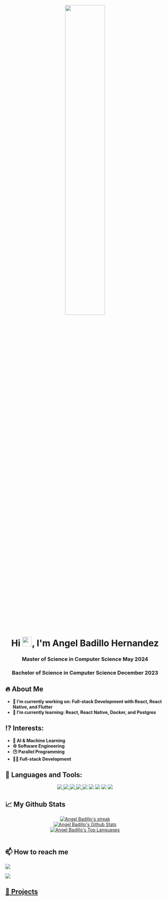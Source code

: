 <p align = "center">
<a href="#"><img width="50%" height="50%" src="https://avatars.githubusercontent.com/u/81447537?v=4"height="100px"/></a>
</p>

<h1 align="center">Hi <img src="https://raw.githubusercontent.com/MartinHeinz/MartinHeinz/master/wave.gif" width="30px">, I'm Angel Badillo Hernandez</h1>
<h3 align="center">Master of Science in Computer Science May 2024</h3>
<h3 align="center">Bachelor of Science in Computer Science December 2023</h3>

 
## 🔥 About Me 
<p>
 <ul>
  <b>
  <li > 🔭 I’m currently working on: Full-stack Development with React, React Native, and Flutter</li>
  <li> 🌱 I’m currently learning: React, React Native, Docker, and Postgres</li>
  </b>
  </ul>
</p>


## ⁉️ Interests:
<p>
 <ul>
  <b>
  <li > 🤖 AI & Machine Learning </li>
  <li> ⚙️ Software Engineering</li>
  <li> 🕒 Parallel Programming</li>
  <li> 👨‍💻 Full-stack Development</li>
  </b>
  </ul>
</p>



## 🚀 Languages and Tools:
<p align="center"> 
  <a href="https://firebase.google.com/" target="_blank"> <img src="https://img.icons8.com/color/48/000000/firebase.png"/> </a> 
 <a href="https://www.python.org" target="_blank"> <img src="https://img.icons8.com/color/48/000000/python.png"/> </a> 
 <a href="https://www.w3.org/css" target="_blank"> <img src="https://img.icons8.com/color/48/000000/css3.png"/> </a> 
  <a href="https://www.w3.org/html/" target="_blank"> <img src="https://img.icons8.com/color/48/000000/html-5.png"/> </a>
  <a href="https://www.cplusplus.com/" target="_blank"> <img src="https://img.icons8.com/color/48/000000/c-plus-plus-logo.png"/></a>
   <a href="https://flutter.dev/" target="_blank"> <img src="https://img.icons8.com/fluency/48/000000/flutter.png"/></a>
  <a href="https://dart.dev/" target="_blank"> <img src="https://img.icons8.com/color/48/000000/dart.png"/></a>
  <a href="https://reactnative.dev/" target="_blank"> <img src="https://img.icons8.com/color/48/000000/react-native.png"/></a>
  <a href="https://isocpp.org/" target="_blank"> <img src="https://img.icons8.com/color/48/000000/c-plus-plus"/></a>
  
</p>


## 📈 My Github Stats
<p align="center">
    <a href="https://github.com/it-is-legend27/github-readme-streak-stats">
        <img title="🔥 Get streak stats for your profile at git.io/streak-stats" alt="Angel Badillo's streak" src="https://github-readme-streak-stats.herokuapp.com/?user=it-is-legend27&theme=black-ice&hide_border=true&stroke=0000&background=060A0CD0"/>
    </a>

 <br/>
    <a href="https://github.com/it-is-legend27/github-readme-stats"><img alt="Angel Badillo's Github Stats" src="https://github-readme-stats.vercel.app/api?username=it-is-legend27&show_icons=true&count_private=true&theme=react&hide_border=true&bg_color=0D1117" /></a>
    

  <br/>
 <a href="https://github.com/it-is-legend27/github-readme-stats"><img alt="Angel Badillo's Top Languages" src="https://github-readme-stats.vercel.app/api/top-langs/?username=it-is-legend27&langs_count=8&count_private=true&layout=compact&theme=react&hide_border=true&bg_color=0D1117" /></a>

<br/>
<br/>

</p>




## 📫 How to reach me
<p align="left">

<a href = "https://www.linkedin.com/in/angel-badillo-hernandez/"><img src="https://img.icons8.com/fluent/48/000000/linkedin.png"/></a>




</p>
<a href="https://github.com/Meghna-DAS/github-profile-views-counter">
    <img src="https://komarev.com/ghpvc/?username=it-is-legend27">
 
 
## 🚢 Projects
 
